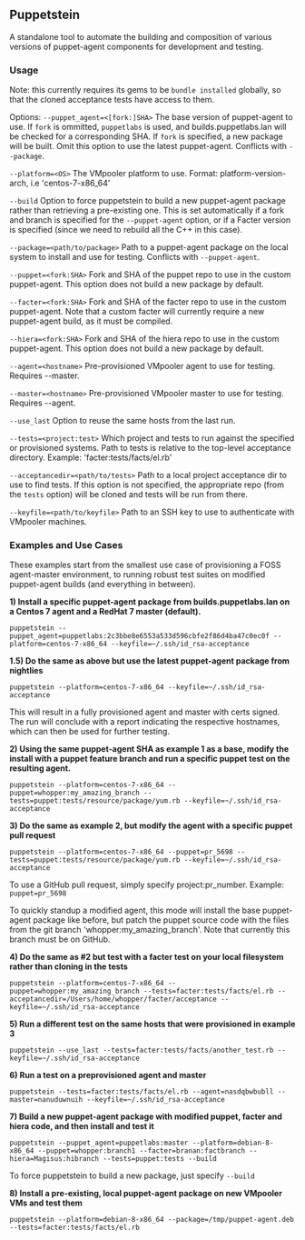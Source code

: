 ## Puppetstein

A standalone tool to automate the building and composition of various versions of puppet-agent components for development and testing.

### Usage

Note: this currently requires its gems to be `bundle installed` globally, so that the cloned acceptance tests have access to them.

Options:
  `--puppet_agent=<[fork:]SHA>`  The base version of puppet-agent to use. If `fork` is ommitted, `puppetlabs` is used, and builds.puppetlabs.lan will be checked for a corresponding SHA. If `fork` is specified, a new package will be built. Omit this option to use the latest puppet-agent. Conflicts with `--package`.

  `--platform=<OS>` The VMpooler platform to use. Format: platform-version-arch, i.e 'centos-7-x86_64'

  `--build` Option to force puppetstein to build a new puppet-agent package rather than retrieving a pre-existing one. This is set automatically if a fork and branch is specified for the `--puppet-agent` option, or if a Facter version is specified (since we need to rebuild all the C++ in this case).

  `--package=<path/to/package>` Path to a puppet-agent package on the local system to install and use for testing. Conflicts with `--puppet-agent`.

  `--puppet=<fork:SHA>` Fork and SHA of the puppet repo to use in the custom puppet-agent. This option does not build a new package by default.

  `--facter=<fork:SHA>` Fork and SHA of the facter repo to use in the custom puppet-agent. Note that a custom facter will currently require a new puppet-agent build, as it must be compiled.

  `--hiera=<fork:SHA>` Fork and SHA of the hiera repo to use in the custom puppet-agent. This option does not build a new package by default.

  `--agent=<hostname>` Pre-provisioned VMpooler agent to use for testing. Requires --master.

  `--master=<hostname>` Pre-provisioned VMpooler master to use for testing. Requires --agent.

  `--use_last` Option to reuse the same hosts from the last run.

  `--tests=<project:test>` Which project and tests to run against the specified or provisioned systems. Path to tests is relative to the top-level acceptance directory. Example: 'facter:tests/facts/el.rb'

  `--acceptancedir=<path/to/tests>` Path to a local project acceptance dir to use to find tests. If this option is not specified, the appropriate repo (from the `tests` option) will be cloned and tests will be run from there.

  `--keyfile=<path/to/keyfile>` Path to an SSH key to use to authenticate with VMpooler machines.

### Examples and Use Cases

These examples start from the smallest use case of provisioning a FOSS agent-master environment, to running robust test
suites on modified puppet-agent builds (and everything in between).

**1) Install a specific puppet-agent package from builds.puppetlabs.lan on a Centos 7 agent and a RedHat 7 master (default).**

`puppetstein --puppet_agent=puppetlabs:2c3bbe8e6553a533d596cbfe2f86d4ba47c0ec0f --platform=centos-7-x86_64 --keyfile=~/.ssh/id_rsa-acceptance`

**1.5) Do the same as above but use the latest puppet-agent package from nightlies**

`puppetstein --platform=centos-7-x86_64 --keyfile=~/.ssh/id_rsa-acceptance`

This will result in a fully provisioned agent and master with certs signed. The run will conclude with a report indicating
the respective hostnames, which can then be used for further testing.

**2) Using the same puppet-agent SHA as example 1 as a base, modify the install with a puppet feature branch and run a
   specific puppet test on the resulting agent.**

`puppetstein --platform=centos-7-x86_64 --puppet=whopper:my_amazing_branch --tests=puppet:tests/resource/package/yum.rb --keyfile=~/.ssh/id_rsa-acceptance`

**3) Do the same as example 2, but modify the agent with a specific puppet pull request**

`puppetstein --platform=centos-7-x86_64 --puppet=pr_5698 --tests=puppet:tests/resource/package/yum.rb --keyfile=~/.ssh/id_rsa-acceptance`

To use a GitHub pull request, simply specify project:pr_number. Example: `puppet=pr_5698`

To quickly standup a modified agent, this mode will install the base puppet-agent package like before, but patch the
puppet source code with the files from the git branch 'whopper:my_amazing_branch'. Note that currently this branch must
be on GitHub. 

**4) Do the same as #2 but test with a facter test on your local filesystem rather than cloning in the tests**

`puppetstein --platform=centos-7-x86_64 --puppet=whopper:my_amazing_branch --tests=facter:tests/facts/el.rb --acceptancedir=/Users/home/whopper/facter/acceptance --keyfile=~/.ssh/id_rsa-acceptance`

**5) Run a different test on the same hosts that were provisioned in example 3**

`puppetstein --use_last --tests=facter:tests/facts/another_test.rb --keyfile=~/.ssh/id_rsa-acceptance`

**6) Run a test on a preprovisioned agent and master**

`puppetstein --tests=facter:tests/facts/el.rb --agent=nasdqbwbubll --master=nanuduwnuih --keyfile=~/.ssh/id_rsa-acceptance`

**7) Build a new puppet-agent package with modified puppet, facter and hiera code, and then install and test it**

`puppetstein --puppet_agent=puppetlabs:master --platform=debian-8-x86_64 --puppet=whopper:branch1 --facter=branan:factbranch
--hiera=Magisus:hibranch --tests=puppet:tests --build`

To force puppetstein to build a new package, just specify `--build`

**8) Install a pre-existing, local puppet-agent package on new VMpooler VMs and test them**

`puppetstein --platform=debian-8-x86_64 --package=/tmp/puppet-agent.deb --tests=facter:tests/facts/el.rb`
